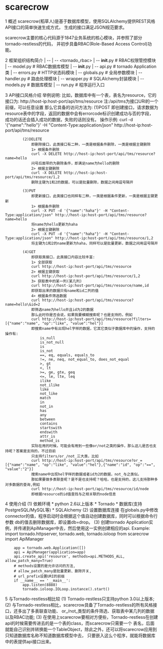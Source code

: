 # scarecrow

1 概述
scarecrow(稻草人)是基于数据库模型，使用SQLAlchemy提供REST风格API接口的简单快速生成方式，
生成的接口满足JSON规范要求。

scarecrow主要的核心代码源于1847业务系统的核心模块，并参照了部分tornado-restless的代码，
并初步具备RBAC(Role-Based Access Control)功能。

2 框架组织结构简介
    <proj-name>
        | -- <scarecrow>
                | -- <tornado_rbac>
                        | -- __init__.py    # RBAC权限管控模块
                        | -- model.py       # RBAC数据库模型
                | -- __init__.py
                | -- api.py                 # tornado Application类
                | -- errors.py              # HTTP状态码模块
                | -- globals.py             # 全局参数模块
                | -- handler.py             # 路由处理模块
                | -- wrapper.py             # SQLAlchemy封装模块
        | -- models.py                      # 数据库模型
        | -- run.py                         # 程序运行入口

3 API接口风格介绍
    举例说明:
        比如，数据库中有一个表，表名为resource，它的接口为:
        http://host-ip:host-port/api/tms/resource
        注:/api/tms为接口URI的一个前缀，可以任意设置
        那么它具备的访问方法为:
            (1)POST
                即创建接口，请求数据为resource表中的字段，返回的数据中会有errorcode标识创建成功与否的字段，
                成功的话还会插入成功的数据，失败的话则没有。
                操作示例:
                curl -d '{"name":"hello"}' -H "Content-Type:application/json" http://host-ip:host-port/api/tms/resource

            (2)DELETE
                即删除接口，此类接口有二种，一类是根据条件删除，一类是根据主键删除
                1> 根据条件删除
                curl -X DELETE http://host-ip:host-port/api/tms/resource?name=hello
                问号后面带的为删除条件，即满足name为hello的删除
                2> 根据主键删除
                curl -X DELETE http://host-ip:host-port/api/tms/resource/1,2
                删除主键为1和2的数据，可以是批量删除，数据之间用逗号隔开

            (3)PUT
                即更新接口，此类接口也同样有二种，一类是根据条件更新，一类是根据主键更新
                1> 根据条件删除
                curl -X PUT -d '{"name":"haha"}' -H "Content-Type:application/json" http://host-ip:host-port/api/tms/resource?name=hello
                将name为hello更新为haha
                2> 根据主键删除
                curl -X PUT -d '{"name":"haha"}' -H "Content-Type:application/json" http://host-ip:host-port/api/tms/resource/1,2
                将主键为1和2的name更新为haha，同样可以是批量更新，数据之间用逗号隔开

            (4)GET
                即获取类接口，此类接口内容比较丰富:
                1> 全部获取
                curl http://host-ip:host-port/api/tms/resource
                2> 根据主键获取
                curl http://host-ip:host-port/api/tms/resource/1,2
                3> 获取表中的某一列(某几列)
                curl http://host-ip:host-port/api/tms/resource/name,id
                即获取出来的数据只有name和id二列的值
                4> 根据条件筛选数据
                curl http://host-ip:host-port/api/tms/resource?name=hello\&id=2
                即筛选name为hello并且id为2的数据
                那么此时你是否会说，如果我要模糊搜索呢？也是支持的，例如
                curl http://host-ip:host-port/api/tms/resource?filters=[{"name":"name", "op":"like", "value":"hel"}]
                即搜索name中有出现hel字样的数据，它其它类似于数据库中的操作，支持的操作有:
                    is_null
                    is_not_null
                    is
                    is_not
                    ==, eq, equals, equals_to
                    !=, ne, neq, not_equal_to, does_not_equal
                    >, gt
                    <, lt
                    >=, ge, gte, geq
                    <=, le, lte, leq
                    ilike
                    not_ilike
                    like
                    not_like
                    match
                    in
                    not_in
                    has
                    any
                    between
                    contains
                    startswith
                    endswith
                    attr_is
                    method_is
                实际在用的时候，可能会有用到一些像or/not之类的操作，那么这儿是否也支持呢？答案是支持的，不过目前
                只支持filters/or_/not_三大类，比如
                curl http://host-ip:host-port/api/tms/resource?or_=[{"name":"name", "op":"like", "value":"hel"},{"name":"id", "op":"==", "value":"2"}]
                搜索name中出现hel字样的数据或者id为2的数据，not_与之类似。
                那如果要做多表联查呢？是不是也支持呢？哈哈，也是支持的，这儿支持那种多对多数据的查询,例如
                curl http://host-ip:host-port/api/tms/resource/id/node
                即根据resource的id值查找与之相关联的node信息

4 使用介绍
    (1) 依赖环境
        * python 2.6以上版本
        * Tornado
        * 数据库(支持PostgreSQL/MySQL等)
        * SQLAlchemy
    (2) 设置数据库连接
        在globals.py中修改connector的值，程序启动时会根据这个值自动创建数据库，同时可以根据命令行参数
        db的值去删除数据库，即设置db=drop。
    (3) 创建tornado Application实例，并传递到ApiManager中去，然后使用这一实例创建相应的api.
    Example:
        import tornado.httpserver, tornado.web, tornado.ioloop
        from scarecrow import ApiManager

        app = tornado.web.Application([])
        api = ApiManager(application=app)
        api.create_api('resource', methods=api.METHODS_ALL, allow_patch_many=True)
        # methods设置的是允许访问的方法,
        # allow_patch_many是批量更新、删除开关,
        # url_prefix设置URI的前缀
        if __name__ == '__main__':
            app.listen(8888)
            tornado.ioloop.IOLoop.instance().start()

5 与Tornado-restless相比较
    (1) Tornado-restless只支持python 3.0以上版本;
    (2) 与Tornado-restless相比，scarecrow具备了Tornado-restless的所有风格接口，还多出了多表联查功能、
        or_/not_类型的条件筛选、获取表中某几列的数据以及RBAC功能;
    (3) 在使用上scarecrow要相对方便些，Tornado-restless在创建api的时候需要传进去的是一个表的class，而scarecrow只需要一个
        表名，后面就能自己识别并转换能一个TableObject，除此之外，还可以将scarecrow应用到只知道数据库名称不知道数据库模型中去，
        只要嵌入这么个程序，就能将数据库中的表提供api接口出来。